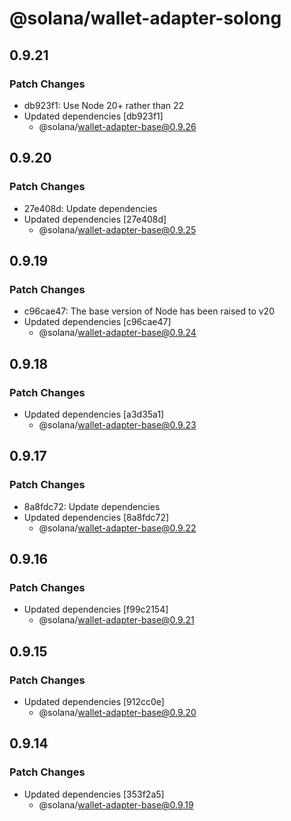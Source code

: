 # @solana/wallet-adapter-solong

## 0.9.21

### Patch Changes

- db923f1: Use Node 20+ rather than 22
- Updated dependencies [db923f1]
    - @solana/wallet-adapter-base@0.9.26

## 0.9.20

### Patch Changes

- 27e408d: Update dependencies
- Updated dependencies [27e408d]
    - @solana/wallet-adapter-base@0.9.25

## 0.9.19

### Patch Changes

- c96cae47: The base version of Node has been raised to v20
- Updated dependencies [c96cae47]
    - @solana/wallet-adapter-base@0.9.24

## 0.9.18

### Patch Changes

- Updated dependencies [a3d35a1]
    - @solana/wallet-adapter-base@0.9.23

## 0.9.17

### Patch Changes

- 8a8fdc72: Update dependencies
- Updated dependencies [8a8fdc72]
    - @solana/wallet-adapter-base@0.9.22

## 0.9.16

### Patch Changes

- Updated dependencies [f99c2154]
    - @solana/wallet-adapter-base@0.9.21

## 0.9.15

### Patch Changes

- Updated dependencies [912cc0e]
    - @solana/wallet-adapter-base@0.9.20

## 0.9.14

### Patch Changes

- Updated dependencies [353f2a5]
    - @solana/wallet-adapter-base@0.9.19
